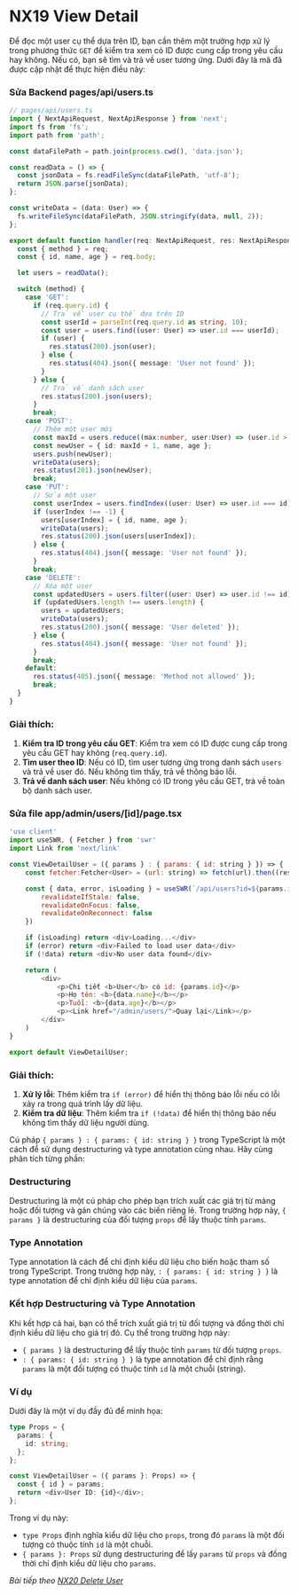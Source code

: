 # NX19 View Detail

Để đọc một user cụ thể dựa trên ID, bạn cần thêm một trường hợp xử lý trong phương thức `GET` để kiểm tra xem có ID được cung cấp trong yêu cầu hay không. Nếu có, bạn sẽ tìm và trả về user tương ứng. Dưới đây là mã đã được cập nhật để thực hiện điều này:


### Sửa Backend pages/api/users.ts

```typescript
// pages/api/users.ts
import { NextApiRequest, NextApiResponse } from 'next';
import fs from 'fs';
import path from 'path';

const dataFilePath = path.join(process.cwd(), 'data.json');

const readData = () => {
  const jsonData = fs.readFileSync(dataFilePath, 'utf-8');
  return JSON.parse(jsonData);
};

const writeData = (data: User) => {
  fs.writeFileSync(dataFilePath, JSON.stringify(data, null, 2));
};

export default function handler(req: NextApiRequest, res: NextApiResponse) {
  const { method } = req;
  const { id, name, age } = req.body;

  let users = readData();

  switch (method) {
    case 'GET':
      if (req.query.id) {
        // Trả về user cụ thể dựa trên ID
        const userId = parseInt(req.query.id as string, 10);
        const user = users.find((user: User) => user.id === userId);
        if (user) {
          res.status(200).json(user);
        } else {
          res.status(404).json({ message: 'User not found' });
        }
      } else {
        // Trả về danh sách user
        res.status(200).json(users);
      }      
      break;
    case 'POST':
      // Thêm một user mới
      const maxId = users.reduce((max:number, user:User) => (user.id > max ? user.id : max), 0);
      const newUser = { id: maxId + 1, name, age };
      users.push(newUser);
      writeData(users);
      res.status(201).json(newUser);
      break;
    case 'PUT':
      // Sửa một user
      const userIndex = users.findIndex((user: User) => user.id === id);
      if (userIndex !== -1) {
        users[userIndex] = { id, name, age };
        writeData(users);
        res.status(200).json(users[userIndex]);
      } else {
        res.status(404).json({ message: 'User not found' });
      }
      break;
    case 'DELETE':
      // Xóa một user
      const updatedUsers = users.filter((user: User) => user.id !== id);
      if (updatedUsers.length !== users.length) {
        users = updatedUsers;
        writeData(users);
        res.status(200).json({ message: 'User deleted' });
      } else {
        res.status(404).json({ message: 'User not found' });
      }
      break;
    default:
      res.status(405).json({ message: 'Method not allowed' });
      break;
  }
}

```

### Giải thích:
1. **Kiểm tra ID trong yêu cầu GET**: Kiểm tra xem có ID được cung cấp trong yêu cầu GET hay không (`req.query.id`).
2. **Tìm user theo ID**: Nếu có ID, tìm user tương ứng trong danh sách `users` và trả về user đó. Nếu không tìm thấy, trả về thông báo lỗi.
3. **Trả về danh sách user**: Nếu không có ID trong yêu cầu GET, trả về toàn bộ danh sách user.

### Sửa file app/admin/users/[id]/page.tsx

```javascript
'use client'
import useSWR, { Fetcher } from 'swr'
import Link from 'next/link'

const ViewDetailUser = ({ params } : { params: { id: string } }) => {
    const fetcher:Fetcher<User> = (url: string) => fetch(url).then((res) => res.json());

    const { data, error, isLoading } = useSWR(`/api/users?id=${params.id}`, fetcher, {
        revalidateIfStale: false,
        revalidateOnFocus: false,
        revalidateOnReconnect: false
    })

    if (isLoading) return <div>Loading...</div>
    if (error) return <div>Failed to load user data</div>
    if (!data) return <div>No user data found</div>

    return (
        <div> 
            <p>Chi tiết <b>User</b> có id: {params.id}</p>
            <p>Họ tên: <b>{data.name}</b></p>
            <p>Tuổi: <b>{data.age}</b></p>
            <p><Link href="/admin/users/">Quay lại</Link></p>
        </div>
    )
}

export default ViewDetailUser;
```

### Giải thích:
1. **Xử lý lỗi**: Thêm kiểm tra `if (error)` để hiển thị thông báo lỗi nếu có lỗi xảy ra trong quá trình lấy dữ liệu.
2. **Kiểm tra dữ liệu**: Thêm kiểm tra `if (!data)` để hiển thị thông báo nếu không tìm thấy dữ liệu người dùng.

Cú pháp `{ params } : { params: { id: string } }` trong TypeScript là một cách để sử dụng destructuring và type annotation cùng nhau. Hãy cùng phân tích từng phần:

### Destructuring
Destructuring là một cú pháp cho phép bạn trích xuất các giá trị từ mảng hoặc đối tượng và gán chúng vào các biến riêng lẻ. Trong trường hợp này, `{ params }` là destructuring của đối tượng `props` để lấy thuộc tính `params`.

### Type Annotation
Type annotation là cách để chỉ định kiểu dữ liệu cho biến hoặc tham số trong TypeScript. Trong trường hợp này, `: { params: { id: string } }` là type annotation để chỉ định kiểu dữ liệu của `params`.

### Kết hợp Destructuring và Type Annotation
Khi kết hợp cả hai, bạn có thể trích xuất giá trị từ đối tượng và đồng thời chỉ định kiểu dữ liệu cho giá trị đó. Cụ thể trong trường hợp này:

- `{ params }` là destructuring để lấy thuộc tính `params` từ đối tượng `props`.
- `: { params: { id: string } }` là type annotation để chỉ định rằng `params` là một đối tượng có thuộc tính `id` là một chuỗi (string).

### Ví dụ
Dưới đây là một ví dụ đầy đủ để minh họa:

```typescript
type Props = {
  params: {
    id: string;
  };
};

const ViewDetailUser = ({ params }: Props) => {
  const { id } = params;
  return <div>User ID: {id}</div>;
};
```

Trong ví dụ này:
- `type Props` định nghĩa kiểu dữ liệu cho `props`, trong đó `params` là một đối tượng có thuộc tính `id` là một chuỗi.
- `{ params }: Props` sử dụng destructuring để lấy `params` từ `props` và đồng thời chỉ định kiểu dữ liệu cho `params`.

*Bài tiếp theo [NX20 Delete User](session_20_delete_user.md)*